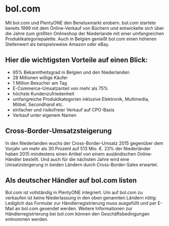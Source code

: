 # bol.com

<div class="container-toc"></div>

Mit bol.com und PlentyONE den Beneluxmarkt erobern. bol.com startete bereits 1999 mit dem Online-Verkauf von Büchern und entwickelte sich über die Jahre zum größten Onlineshop der Niederlande mit einer umfangreichen Produktkategoriepalette. Auch in Belgien genießt bol.com einen höheren Stellenwert als beispielsweise Amazon oder eBay.

## Hier die wichtigsten Vorteile auf einen Blick:

<ul><li>95% Bekanntheitsgrad in Belgien und den Niederlanden</li> 
<li>28 Millionen willige Käufer</li>
<li>1 Million Besucher am Tag</li>
<li>E-Commerce-Umsatzanteil von mehr als 75%</li> 
<li>höchste Kundenzufriedenheit</li>
<li>umfangreiche Produktkategorien inklusive Elektronik, Multimedia, Möbel, Secondhand etc.</li>
<li>einfacher und risikofreier Verkauf auf CPO-Basis</li>
<li>Verkauf unter eigenem Namen</li></ul>

## Cross-Border-Umsatzsteigerung

In den Niederlanden wuchs der Cross-Border-Umsatz 2015 gegenüber dem Vorjahr um mehr als 30 Prozent auf 513 Mio. €. 23% der Niederländer haben 2015 mindestens einen Artikel von einem ausländischen Online-Händler bestellt. Und auch für die nächsten Jahre wird eine Umsatzsteigerung in beiden Ländern durch Cross-Border-Sales erwartet.

## Als deutscher Händler auf bol.com listen

Bol.com ist vollständig in PlentyONE integriert. Um auf bol.com zu verkaufen ist keine Niederlassung in den oben genannten Ländern nötig: Lediglich das Formular zur Händlerregistrierung muss ausgefüllt und per E-Mail an bol.com gesendet werden. Weitere Informationen zur Händlerregistrierung bei bol.com können den Geschäftsbedingungen entnommen werden.
